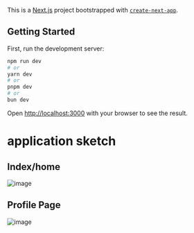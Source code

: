 This is a [Next.js](https://nextjs.org/) project bootstrapped with [`create-next-app`](https://github.com/vercel/next.js/tree/canary/packages/create-next-app).

## Getting Started

First, run the development server:

```bash
npm run dev
# or
yarn dev
# or
pnpm dev
# or
bun dev
```

Open [http://localhost:3000](http://localhost:3000) with your browser to see the result.

# application sketch
## Index/home
![image](https://github.com/JetShen/BG/assets/62623196/129458d8-a085-428c-ba95-34aee652793f)

## Profile Page
![image](https://github.com/JetShen/BG/assets/62623196/a05dadba-ab25-44e5-b440-f155964d2fb5)


